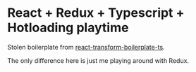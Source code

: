 React + Redux + Typescript + Hotloading playtime
=============================================

Stolen boilerplate from [react-transform-boilerplate-ts](https://github.com/wmaurer/react-transform-boilerplate-ts).

The only difference here is just me playing around with Redux.